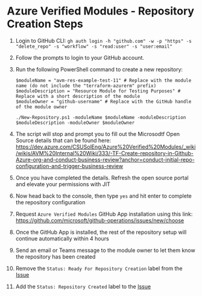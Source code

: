 # Azure Verified Modules - Repository Creation Steps

1. Login to GitHub CLI: `gh auth login -h "github.com" -w -p "https" -s "delete_repo" -s "workflow" -s "read:user" -s "user:email"`
2. Follow the prompts to login to your GitHub account.
3. Run the following PowerShell command to create a new repository:

    ```pwsh
    $moduleName = "avm-res-example-test-11" # Replace with the module name (do not include the "terraform-azurerm" prefix)
    $moduleDescription = "Resource Module for Testing Purposes" # Replace with a short description of the module
    $moduleOwner = "github-username" # Replace with the GitHub handle of the module owner

    ./New-Repository.ps1 -moduleName $moduleName -moduleDescription $moduleDescription -moduleOwner $moduleOwner

    ```

3. The script will stop and prompt you to fill out the Microsodtf Open Source details that can be found here: https://dev.azure.com/CSUSolEng/Azure%20Verified%20Modules/_wiki/wikis/AVM%20Internal%20Wiki/333/-TF-Create-repository-in-Github-Azure-org-and-conduct-business-review?anchor=conduct-initial-repo-configuration-and-trigger-business-review
4. Once you have completed the details. Refresh the open source portal and elevate your permissions with JIT
5. Now head back to the console, then type `yes` and hit enter to complete the repository configuration
6. Request `Azure Verified Modules` GitHub App installation using this link: https://github.com/microsoft/github-operations/issues/new/choose
7. Once the GitHub App is installed, the rest of the repository setup will continue automatically within 4 hours
8. Send an email or Teams message to the module owner to let them know the repository has been created
9. Remove the `Status: Ready For Repository Creation` label from the [Issue](https://github.com/Azure/Azure-Verified-Modules/issues)
10. Add the `Status: Repository Created` label to the [Issue](https://github.com/Azure/Azure-Verified-Modules/issues)
